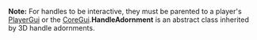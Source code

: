 **Note:** For handles to be interactive, they must be parented to a player's [PlayerGui](https://developer.roblox.com/en-us/api-reference/class/PlayerGui) or the [CoreGui](https://developer.roblox.com/en-us/api-reference/class/CoreGui).**HandleAdornment** is an abstract class inherited by 3D handle adornments.